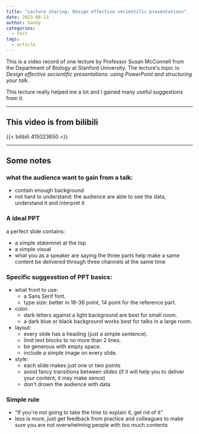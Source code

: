 ```yaml
---
title: "Lecture sharing: Design effective secientific presentations"
date: 2023-08-13
author: Sandy
categories:
  - test
tags:
  - article
---
```


 This is a video record of one lecture by Professor Susan McConnell from the Department of Biology at Stanford University. The lecture's topic is: *Design effective secientific presentations: using PowerPoint and structuring your talk*.

 This lecture really helped me a lot and I gained many useful suggestions from it.

---
## This video is from bilibili

{{< bilibili 415023650 >}}

---

## Some notes 
### what the audience want to gain from a talk:
- contain enough background 
- not hard to understand: the audience are able to see the data, understand it and interpret it

### A ideal PPT 
   a perfect slide contains:
   - a simple statemnet at the top
   - a simple visual 
   - what you as a speaker are saying
   the three parts help make a same content be delivered through three channels at the same time

### Specific suggesstion of PPT basics:
- what front to use: 
  - a Sans Serif font.
  - type size: better in 18-36 point, 14 point for the reference part.
- color: 
  - dark letters against a light background are best for small room.
  - a dark blue or black background works best for talks in a large room.
- layout: 
  - every slide has a heading (just a simple sentence).
  - limit text blocks to no more than 2 lines.
  - be generous with empty space.
  - include a simple image on every slide. 
- style:
  - each slide makes just one or two points
  - avoid fancy transitions between slides (if it will help you to deliver your content, it may make sence)
  - don't drown the audience with data

### Simple rule
  - "If you're not going to take the time to explain it, get rid of it"
  - less is more, just get feedback from practice and colleagues to make sure you are not overwhelming people with too much contents

  

  
